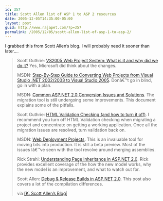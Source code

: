 ```yaml
---
id: 357
title: Scott Allen list of ASP 1 to ASP 2 resources
date: 2005-12-05T14:35:00-05:00
layout: post
guid: http://www.rajapet.com/?p=357
permalink: /2005/12/05/scott-allen-list-of-asp-1-to-asp-2/
---
```

I grabbed this from Scott Allen&#8217;s blog. I will probably need it sooner than later&#8230;.

> 
> 
> Scott Guthrie: [VS2005 Web Project System: What is it and why did we do it?](http://weblogs.asp.net/scottgu/archive/2005/08/21/423201.aspx) Yes, Microsoft did think about the changes. 
> 
> 
> 
> MSDN: [Step-By-Step Guide to Converting Web Projects from Visual Studio .NET 2002/2003 to Visual Studio 2005](http://msdn.microsoft.com/asp.net/reference/migration/upgrade/default.aspx?pull=/library/en-us/dnaspp/html/webprojectsvs05.asp). Donâ€™t go in blind, go in with a plan. 
> 
> 
> 
> MSDN: [Common ASP.NET 2.0 Conversion Issues and Solutions](http://msdn.microsoft.com/asp.net/reference/migration/asp2mig/default.aspx?pull=/library/en-us/dnaspp/html/conversionissuesasp_net.asp). The migration tool is still undergoing some improvements. This document explains some of the pitfalls. 
> 
> 
> 
> Scott Guthrie: [HTML Validation Checking (and how to turn it off)](http://weblogs.asp.net/scottgu/archive/2005/11/23/431350.aspx). I recommend you turn off HTML Validation checking when migrating a project and concentrate on getting a working application. Once all the migration issues are resolved, turn validation back on. 
> 
> 
> 
> MSDN: [Web Deployment Projects](http://msdn.microsoft.com/asp.net/reference/infrastructure/wdp/default.aspx). This is an invaluable tool for moving bits into production. It is still a beta preview. Most of the issues Iâ€™ve seen with the tool revolve around merging assemblies. 
> 
> 
> 
> Rick Strahl: [Understanding Page Inheritance in ASP.NET 2.0](http://west-wind.com/weblog/posts/3016.aspx). Rick provides excellent coverage of the how the new model works, why the new model is an improvement, and what to watch out for. 
> 
> 
> 
> Scott Allen: [Debug & Release Builds in ASP.NET 2.0](http://odetocode.com/Blogs/scott/archive/2005/11/15/2464.aspx). This post also covers a lot of the compilation differences. 
> 
> via [[K. Scott Allen&#8217;s Blog]](http://odetocode.com/Blogs/scott/archive/2005/12/04/2573.aspx "The Great Migration")